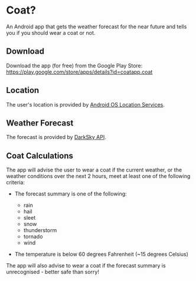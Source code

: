 Coat?
=====

An Android app that gets the weather forecast for the near future and tells you if you should wear a coat or not.

Download
----------------
Download the app (for free) from the Google Play Store: https://play.google.com/store/apps/details?id=coatapp.coat

Location
----------------

The user's location is provided by [Android OS Location Services](https://developer.android.com/training/location/).

Weather Forecast
----------------

The forecast is provided by [DarkSky API](https://darksky.net/dev/docs).

Coat Calculations
-----------------

The app will advise the user to wear a coat if the current weather, or the weather conditions over the next 2 hours, meet at least one of the following criteria:
 
* The forecast summary is one of the following:

  * rain
  * hail
  * sleet
  * snow
  * thunderstorm
  * tornado
  * wind
  
* The temperature is below 60 degrees Fahrenheit (~15 degrees Celsius)

The app will also advise to wear a coat if the forecast summary is unrecognised - better safe than sorry!
